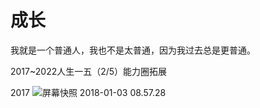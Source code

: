 # 成长
我就是一个普通人，我也不是太普通，因为我过去总是更普通。

2017~2022人生一五（2/5）能力圈拓展

2017
![屏幕快照 2018-01-03 08.57.28](https://lh3.googleusercontent.com/-IsUKI-SOEqY/Wkwt_FiRCkI/AAAAAAAAAFU/mIukMqrrWO8j8ftLyzfit5F7SRRjyFdHwCHMYCw/I/%255BUNSET%255D)

